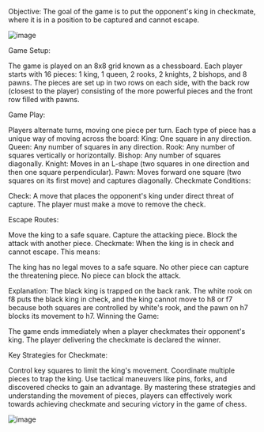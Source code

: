 Objective: The goal of the game is to put the opponent's king in checkmate, where it is in a position to be captured and cannot escape.

![image](https://github.com/user-attachments/assets/fba93e90-ab74-4456-a3c9-d8036d684a10)

Game Setup:

The game is played on an 8x8 grid known as a chessboard.
Each player starts with 16 pieces: 1 king, 1 queen, 2 rooks, 2 knights, 2 bishops, and 8 pawns.
The pieces are set up in two rows on each side, with the back row (closest to the player) consisting of the more powerful pieces and the front row filled with pawns.

Game Play:

Players alternate turns, moving one piece per turn.
Each type of piece has a unique way of moving across the board:
King: One square in any direction.
Queen: Any number of squares in any direction.
Rook: Any number of squares vertically or horizontally.
Bishop: Any number of squares diagonally.
Knight: Moves in an L-shape (two squares in one direction and then one square perpendicular).
Pawn: Moves forward one square (two squares on its first move) and captures diagonally.
Checkmate Conditions:

Check: A move that places the opponent's king under direct threat of capture. The player must make a move to remove the check.

Escape Routes:

Move the king to a safe square.
Capture the attacking piece.
Block the attack with another piece.
Checkmate: When the king is in check and cannot escape. This means:

The king has no legal moves to a safe square.
No other piece can capture the threatening piece.
No piece can block the attack.

Explanation: The black king is trapped on the back rank. The white rook on f8 puts the black king in check, and the king cannot move to h8 or f7 because both squares are controlled by white's rook, and the pawn on h7 blocks its movement to h7.
Winning the Game:

The game ends immediately when a player checkmates their opponent's king.
The player delivering the checkmate is declared the winner.

Key Strategies for Checkmate:

Control key squares to limit the king's movement.
Coordinate multiple pieces to trap the king.
Use tactical maneuvers like pins, forks, and discovered checks to gain an advantage.
By mastering these strategies and understanding the movement of pieces, players can effectively work towards achieving checkmate and securing victory in the game of chess.

![image](https://github.com/user-attachments/assets/1f839f2f-4791-4704-aa35-a965e2872f8a)
